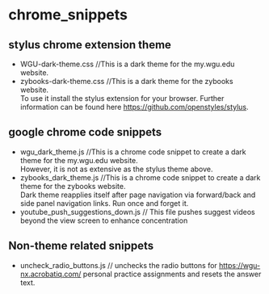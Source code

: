# chrome_snippets
## stylus chrome extension theme  
- WGU-dark-theme.css  //This is a dark theme for the my.wgu.edu website.  
- zybooks-dark-theme.css  //This is a dark theme for the zybooks website.  
  To use it install the stylus extension for your browser.  Further information can be found here https://github.com/openstyles/stylus.
## google chrome code snippets  
- wgu_dark_theme.js //This is a chrome code snippet to create a dark theme for the my.wgu.edu website.  
However, it is not as extensive as the stylus theme above.  
- zybooks_dark_theme.js //This is a chrome code snippet to create a dark theme for the zybooks website.  
Dark theme reapplies itself after page navigation via forward/back and side panel navigation links.  Run once and forget it.
- youtube_push_suggestions_down.js // This file pushes suggest videos beyond the view screen to enhance concentration

## Non-theme related snippets
- uncheck_radio_buttons.js // unchecks the radio buttons for https://wgu-nx.acrobatiq.com/ personal practice assignments and resets the answer text.
